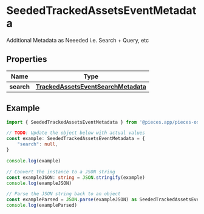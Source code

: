 
# SeededTrackedAssetsEventMetadata

Additional Metadata as Neeeded i.e. Search + Query, etc

## Properties

Name | Type
------------ | -------------
**search** | [**TrackedAssetsEventSearchMetadata**](TrackedAssetsEventSearchMetadata)

## Example

```typescript
import { SeededTrackedAssetsEventMetadata } from '@pieces.app/pieces-os-client'

// TODO: Update the object below with actual values
const example: SeededTrackedAssetsEventMetadata = {
    "search": null,
}

console.log(example)

// Convert the instance to a JSON string
const exampleJSON: string = JSON.stringify(example)
console.log(exampleJSON)

// Parse the JSON string back to an object
const exampleParsed = JSON.parse(exampleJSON) as SeededTrackedAssetsEventMetadata
console.log(exampleParsed)
```


